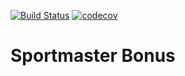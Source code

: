 [![Build Status](https://travis-ci.org/idris-musin/sportmaster-bonus.svg?branch=master)](https://travis-ci.org/idris-musin/sportmaster-bonus) [![codecov](https://codecov.io/gh/idris-musin/sportmaster-bonus/branch/master/graph/badge.svg)](https://codecov.io/gh/idris-musin/sportmaster-bonus)

# Sportmaster Bonus